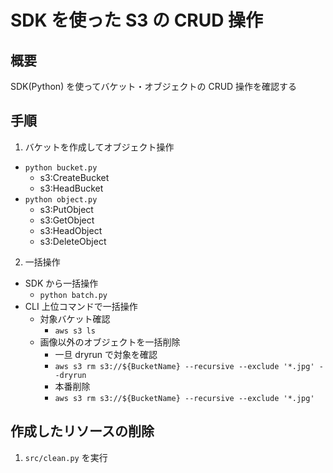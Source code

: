 # SDK を使った S3 の CRUD 操作

## 概要

SDK(Python) を使ってバケット・オブジェクトの CRUD 操作を確認する

## 手順

1. バケットを作成してオブジェクト操作

- `python bucket.py`
  - s3:CreateBucket
  - s3:HeadBucket
- `python object.py`
  - s3:PutObject
  - s3:GetObject
  - s3:HeadObject
  - s3:DeleteObject

2. 一括操作

- SDK から一括操作
  - `python batch.py`
- CLI 上位コマンドで一括操作
  - 対象バケット確認
    - `aws s3 ls`
  - 画像以外のオブジェクトを一括削除
    - 一旦 dryrun で対象を確認
    - `aws s3 rm s3://${BucketName} --recursive --exclude '*.jpg' --dryrun`
    - 本番削除
    - `aws s3 rm s3://${BucketName} --recursive --exclude '*.jpg'`

## 作成したリソースの削除

1. `src/clean.py` を実行
